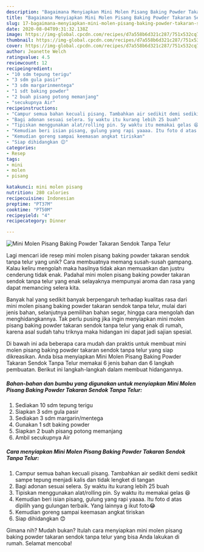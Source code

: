 ```yaml
---
description: "Bagaimana Menyiapkan Mini Molen Pisang Baking Powder Takaran Sendok Tanpa Telur yang Sempurna"
title: "Bagaimana Menyiapkan Mini Molen Pisang Baking Powder Takaran Sendok Tanpa Telur yang Sempurna"
slug: 17-bagaimana-menyiapkan-mini-molen-pisang-baking-powder-takaran-sendok-tanpa-telur-yang-sempurna
date: 2020-08-04T09:31:32.138Z
image: https://img-global.cpcdn.com/recipes/d7a558b6d321c287/751x532cq70/mini-molen-pisang-baking-powder-takaran-sendok-tanpa-telur-foto-resep-utama.jpg
thumbnail: https://img-global.cpcdn.com/recipes/d7a558b6d321c287/751x532cq70/mini-molen-pisang-baking-powder-takaran-sendok-tanpa-telur-foto-resep-utama.jpg
cover: https://img-global.cpcdn.com/recipes/d7a558b6d321c287/751x532cq70/mini-molen-pisang-baking-powder-takaran-sendok-tanpa-telur-foto-resep-utama.jpg
author: Jeanette Welch
ratingvalue: 4.5
reviewcount: 12
recipeingredient:
- "10 sdm tepung terigu"
- "3 sdm gula pasir"
- "3 sdm margarinmentega"
- "1 sdt baking powder"
- "2 buah pisang potong memanjang"
- "secukupnya Air"
recipeinstructions:
- "Campur semua bahan kecuali pisang. Tambahkan air sedikit demi sedikit sampe tepung menjadi kalis dan tidak lengket di tangan"
- "Bagi adonan sesuai selera. Sy waktu itu kurang lebih 25 buah"
- "Tipiskan menggunakan alat/rolling pin. Sy waktu itu memakai gelas 😆"
- "Kemudian beri isian pisang, gulung yang rapi yaaaa. Itu foto d atas dipilih yang gulungan terbaik. Yang lainnya g ikut foto😂"
- "Kemudian goreng sampai keemasan angkat tiriskan"
- "Siap dihidangkan 😊"
categories:
- Resep
tags:
- mini
- molen
- pisang

katakunci: mini molen pisang 
nutrition: 280 calories
recipecuisine: Indonesian
preptime: "PT37M"
cooktime: "PT50M"
recipeyield: "4"
recipecategory: Dinner

---
```



![Mini Molen Pisang Baking Powder Takaran Sendok Tanpa Telur](https://img-global.cpcdn.com/recipes/d7a558b6d321c287/751x532cq70/mini-molen-pisang-baking-powder-takaran-sendok-tanpa-telur-foto-resep-utama.jpg)

Lagi mencari ide resep mini molen pisang baking powder takaran sendok tanpa telur yang unik? Cara membuatnya memang susah-susah gampang. Kalau keliru mengolah maka hasilnya tidak akan memuaskan dan justru cenderung tidak enak. Padahal mini molen pisang baking powder takaran sendok tanpa telur yang enak selayaknya mempunyai aroma dan rasa yang dapat memancing selera kita.

Banyak hal yang sedikit banyak berpengaruh terhadap kualitas rasa dari mini molen pisang baking powder takaran sendok tanpa telur, mulai dari jenis bahan, selanjutnya pemilihan bahan segar, hingga cara mengolah dan menghidangkannya. Tak perlu pusing jika ingin menyiapkan mini molen pisang baking powder takaran sendok tanpa telur yang enak di rumah, karena asal sudah tahu triknya maka hidangan ini dapat jadi sajian spesial.




Di bawah ini ada beberapa cara mudah dan praktis untuk membuat mini molen pisang baking powder takaran sendok tanpa telur yang siap dikreasikan. Anda bisa menyiapkan Mini Molen Pisang Baking Powder Takaran Sendok Tanpa Telur memakai 6 jenis bahan dan 6 langkah pembuatan. Berikut ini langkah-langkah dalam membuat hidangannya.

<!--inarticleads1-->

##### Bahan-bahan dan bumbu yang digunakan untuk menyiapkan Mini Molen Pisang Baking Powder Takaran Sendok Tanpa Telur:

1. Sediakan 10 sdm tepung terigu
1. Siapkan 3 sdm gula pasir
1. Sediakan 3 sdm margarin/mentega
1. Gunakan 1 sdt baking powder
1. Siapkan 2 buah pisang potong memanjang
1. Ambil secukupnya Air




<!--inarticleads2-->

##### Cara menyiapkan Mini Molen Pisang Baking Powder Takaran Sendok Tanpa Telur:

1. Campur semua bahan kecuali pisang. Tambahkan air sedikit demi sedikit sampe tepung menjadi kalis dan tidak lengket di tangan
1. Bagi adonan sesuai selera. Sy waktu itu kurang lebih 25 buah
1. Tipiskan menggunakan alat/rolling pin. Sy waktu itu memakai gelas 😆
1. Kemudian beri isian pisang, gulung yang rapi yaaaa. Itu foto d atas dipilih yang gulungan terbaik. Yang lainnya g ikut foto😂
1. Kemudian goreng sampai keemasan angkat tiriskan
1. Siap dihidangkan 😊




Gimana nih? Mudah bukan? Itulah cara menyiapkan mini molen pisang baking powder takaran sendok tanpa telur yang bisa Anda lakukan di rumah. Selamat mencoba!
